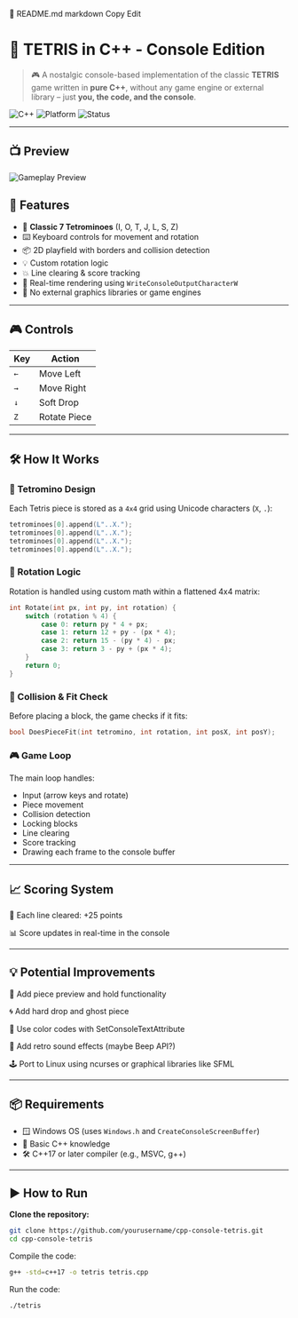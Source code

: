 📘 README.md
markdown
Copy
Edit
# 🧱 TETRIS in C++ - Console Edition

> 🎮 A nostalgic console-based implementation of the classic **TETRIS** game written in **pure C++**, without any game engine or external library – just **you, the code, and the console**.

![C++](https://img.shields.io/badge/C%2B%2B-17-blue.svg)
![Platform](https://img.shields.io/badge/Platform-Windows-blue)
![Status](https://img.shields.io/badge/status-Playable-brightgreen)

---

## 📺 Preview

![Gameplay Preview](assets/tetris.png)


## 🚀 Features

- 🔷 **Classic 7 Tetrominoes** (I, O, T, J, L, S, Z)
- ⌨️ Keyboard controls for movement and rotation
- 📦 2D playfield with borders and collision detection
- 💡 Custom rotation logic
- 💥 Line clearing & score tracking
- 🧠 Real-time rendering using `WriteConsoleOutputCharacterW`
- 💯 No external graphics libraries or game engines

---

## 🎮 Controls

| Key       | Action         |
|-----------|----------------|
| `←`       | Move Left      |
| `→`       | Move Right     |
| `↓`       | Soft Drop      |
| `Z`       | Rotate Piece   |

---


## 🛠️ How It Works

### 🧱 Tetromino Design
Each Tetris piece is stored as a `4x4` grid using Unicode characters (`X`, `.`):

```cpp
tetrominoes[0].append(L"..X.");
tetrominoes[0].append(L"..X.");
tetrominoes[0].append(L"..X.");
tetrominoes[0].append(L"..X.");
```

### 🔄 Rotation Logic
Rotation is handled using custom math within a flattened 4x4 matrix:

```cpp
int Rotate(int px, int py, int rotation) {
    switch (rotation % 4) {
        case 0: return py * 4 + px;
        case 1: return 12 + py - (px * 4);
        case 2: return 15 - (py * 4) - px;
        case 3: return 3 - py + (px * 4);
    }
    return 0;
}
```

### 🧠 Collision & Fit Check
Before placing a block, the game checks if it fits:

```cpp
bool DoesPieceFit(int tetromino, int rotation, int posX, int posY);
```

### 🎮 Game Loop
The main loop handles:
- Input (arrow keys and rotate)
- Piece movement
- Collision detection
- Locking blocks
- Line clearing
- Score tracking
- Drawing each frame to the console buffer

---



## 📈 Scoring System

🧱 Each line cleared: +25 points

📊 Score updates in real-time in the console

---



## 💡 Potential Improvements
🧪 Add piece preview and hold functionality

🌀 Add hard drop and ghost piece

🎨 Use color codes with SetConsoleTextAttribute

🎵 Add retro sound effects (maybe Beep API?)

🕹️ Port to Linux using ncurses or graphical libraries like SFML

---



## 📦 Requirements

- 🪟 Windows OS (uses `Windows.h` and `CreateConsoleScreenBuffer`)
- 🧠 Basic C++ knowledge
- 🛠️ C++17 or later compiler (e.g., MSVC, g++)

---

## ▶️ How to Run

**Clone the repository:**
```bash
git clone https://github.com/yourusername/cpp-console-tetris.git
cd cpp-console-tetris
```

Compile the code:
```bash
g++ -std=c++17 -o tetris tetris.cpp
```

Run the code:
```bash
./tetris
```
